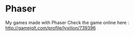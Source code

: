 # Phaser
My games made with Phaser
Check the game online here : http://gamejolt.com/profile/lyxilion/739396
